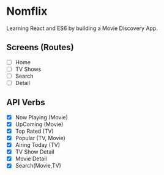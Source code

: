 # Nomflix

Learning React and ES6 by building a Movie Discovery App.

## Screens (Routes)

- [ ] Home
- [ ] TV Shows
- [ ] Search
- [ ] Detail

## API Verbs

- [x] Now Playing (Movie)
- [x] UpComing (Movie)
- [x] Top Rated (TV)
- [x] Popular (TV, Movie)
- [x] Airing Today (TV)
- [x] TV Show Detail
- [x] Movie Detail
- [x] Search(Movie,TV)
